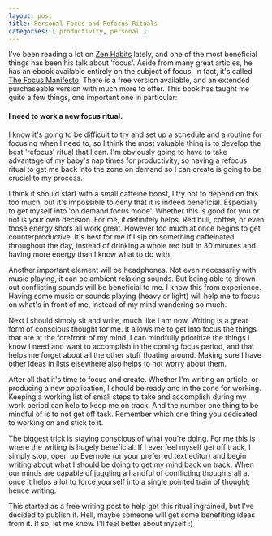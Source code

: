 ```yaml
---
layout: post
title: Personal Focus and Refocus Rituals
categories: [ productivity, personal ]
---
```


I've been reading a lot on [Zen Habits][1] lately, and one of the most beneficial things has been his talk about 'focus'. Aside from many great articles, he has an ebook available entirely on the subject of focus. In fact, it's called [The Focus Manifesto][2]. There is a free version available, and an extended purchaseable version with much more to offer. This book has taught me quite a few things, one important one in particular:

#### I need to work a new focus ritual.

I know it's going to be difficult to try and set up a schedule and a routine for focusing when I need to, so I think the most valuable thing is to develop the best 'refocus' ritual that I can. I'm obviously going to have to take advantage of my baby's nap times for productivity, so having a refocus ritual to get me back into the zone on demand so I can create is going to be crucial to my process.

I think it should start with a small caffeine boost, I try not to depend on this too much, but it's impossible to deny that it is indeed beneficial. Especially to get myself into 'on demand focus mode'. Whether this is good for you or not is your own decision. For me, it definitely helps. Red bull, coffee, or even those energy shots all work great. However too much at once begins to get counterproductive. It's best for me if I sip on something caffeinated throughout the day, instead of drinking a whole red bull in 30 minutes and having more energy than I know what to do with.

Another important element will be headphones. Not even necessarily with music playing, it can be ambient relaxing sounds. But being able to drown out conflicting sounds will be beneficial to me. I know this from experience. Having some music or sounds playing (heavy or light) will help me to focus on what's in front of me, instead of my mind wandering so much.

Next I should simply sit and write, much like I am now. Writing is a great form of conscious thought for me. It allows me to get into focus the things that are at the forefront of my mind. I can mindfully prioritize the things I know I need and want to accomplish in the coming focus period, and that helps me forget about all the other stuff floating around. Making sure I have other ideas in lists elsewhere also helps to not worry about them.

After all that it's time to focus and create. Whether I'm writing an article, or producing a new application, I should be ready and in the zone for working. Keeping a working list of small steps to take and accomplish during my work period can help to keep me on track. And the number one thing to be mindful of is to not get off task. Remember which one thing you dedicated to working on and stick to it.

The biggest trick is staying conscious of what you're doing. For me this is where the writing is hugely beneficial. If I ever feel myself get off track, I simply stop, open up Evernote (or your preferred text editor) and begin writing about what I should be doing to get my mind back on track. When our minds are capable of juggling a handful of conflicting thoughts all at once it helps a lot to force yourself into a single pointed train of thought; hence writing.

This started as a free writing post to help get this ritual ingrained, but I've decided to publish it. Hell, maybe someone will get some benefiting ideas from it. If so, let me know. I'll feel better about myself :)

[1]: http://zenhabits.net
[2]: http://focusmanifesto.com/